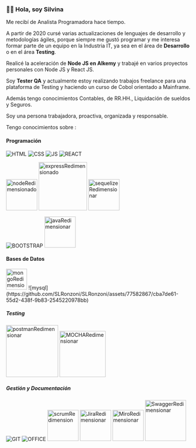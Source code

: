 ### 👋🏻 **Hola, soy Silvina**

Me recibí de Analista Programadora hace tiempo. 

A partir de 2020 cursé varias actualizaciones de lenguajes de desarrollo y metodologías ágiles, porque siempre me gustó programar y me interesa formar parte de un equipo en la Industria IT, ya sea en el área de **Desarrollo** o en el área **Testing**.

Realicé la aceleración de **Node JS en Alkemy** y trabajé en varios proyectos personales con Node JS y React JS.

Soy **Tester QA** y actualmente estoy realizando trabajos freelance para una plataforma de Testing y haciendo un curso de Cobol orientado a Mainframe.

Además tengo conocimientos Contables, de RR.HH., Liquidación de sueldos y Seguros.

Soy una persona trabajadora, proactiva, organizada y responsable.



Tengo conocimientos sobre : 


#### Programación
 
![HTML](https://user-images.githubusercontent.com/77582867/141662514-db0d47ee-6135-44e3-ac75-c5d738fcc037.png)
![CSS](https://user-images.githubusercontent.com/77582867/141662517-6e01753f-6443-49d4-8d9e-309ccb14c4e8.png)
![JS](https://user-images.githubusercontent.com/77582867/141662702-21695e9c-05e0-4026-890c-7744fa48fbbb.png)
![REACT](https://user-images.githubusercontent.com/77582867/141662734-dba5d0a1-a0a6-449f-ac65-1a94bd59ae8f.png)

<img width="85" alt="nodeRedimensionado" src="https://github.com/SLRonzoni/SLRonzoni/assets/77582867/e4aa725f-eca9-47b2-a1e4-8ca0e76d16ac">
<img width="132" alt="expressRedimensionado" src="https://github.com/SLRonzoni/SLRonzoni/assets/77582867/df9e93f4-a249-4e63-923a-2b02950cad83">
<img width="85" alt="sequelizeRedimensionar" src="https://github.com/SLRonzoni/SLRonzoni/assets/77582867/e4f6f29a-44f8-4dbb-91ab-dd230cf27352">

![BOOTSTRAP](https://user-images.githubusercontent.com/77582867/141662647-26828224-5fdc-4a93-890e-f0d9541985c4.png)
<img width="85" alt="javaRedimensionar" src="https://github.com/SLRonzoni/SLRonzoni/assets/77582867/b9bea072-9ad3-4042-8038-6827e814e0d1">


#### Bases de Datos
<img width="57" alt="mongoRedimensionar" src="https://github.com/SLRonzoni/SLRonzoni/assets/77582867/e35b7781-bf80-4393-a304-a7169bd36eb6">
![mysql](https://github.com/SLRonzoni/SLRonzoni/assets/77582867/cba7de61-55d2-438f-9b83-2545220978bb)


##### Testing
<img width="142" alt="postmanRedimensionar" src="https://github.com/SLRonzoni/SLRonzoni/assets/77582867/0be3433b-b26f-4e60-bc70-b1073b6084df">
<img width="126" alt="MOCHARedimensionar" src="https://github.com/SLRonzoni/SLRonzoni/assets/77582867/f41fdc8a-dcd9-4df3-ba21-d2cff6ff255f">

  
##### Gestión y Documentación
![GIT](https://user-images.githubusercontent.com/77582867/141662651-0537e50e-fa97-4b9c-8f17-c856e2cdd60c.png)
![OFFICE](https://user-images.githubusercontent.com/77582867/141663152-a7efd745-af62-4a89-8361-4495b1c0ed81.png)
<img width="85" alt="scrumRedimension" src="https://github.com/SLRonzoni/SLRonzoni/assets/77582867/771df7cc-309a-4e9a-948c-110a966aa81d">
<img width="85" alt="JiraRedimensionar" src="https://github.com/SLRonzoni/SLRonzoni/assets/77582867/efe4be4c-d9af-4a3e-a01b-d22ec195a5fd">
<img width="85" alt="MiroRedimensionar" src="https://github.com/SLRonzoni/SLRonzoni/assets/77582867/8d72db7c-7611-4c0c-86bc-258b06d908cd">
<img width="112" alt="SwaggerRedimensionar" src="https://github.com/SLRonzoni/SLRonzoni/assets/77582867/57b2dd62-5fd2-48ed-b212-77bb39f4706b">
